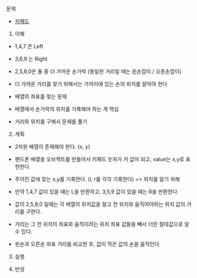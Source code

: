문제
- [키패드](https://programmers.co.kr/learn/courses/30/lessons/67256)

1. 이해
- 1,4,7 은 Left
- 3,6,9 는 Right
- 2,5,8,0은 둘 중 더 가까운 손가락 (동일한 거리일 때는 왼손잡이 / 오른손잡이)

- 더 가까운 거리를 찾기 위해서는 가까이에 있는 손의 위치를 알아야 한다

- 배열의 좌표를 찾는 문제
- 배열에서 손가락의 위치를 기록해야 하는 게 핵심
- 거리와 위치를 구해서 문제를 풀기

2. 계획
- 2차원 배열이 존재해야 한다. (x, y)

- 핸드폰 배열을 오브젝트를 만들어서 키패드 숫자가 키 값이 되고, value는 x,y로 표현한다.
- 주어진 값에 맞는 x,y를 기록한다. (l, r를 각각 기록한다) => 위치를 알기 위해
- 만약 1,4,7 값이 있을 때는 L을 반환하고, 3,5,9 값이 있을 때는 R을 반환한다.
- 값이 2,5,8,0 일때는 각 배열의 위치값을 알고 전 위치와 움직여야하는 위치 값의 거리를 구한다.
- 거리는 그 전 위치의 좌표와 움직이려는 위치 좌표 값들을 빼서 더한 절대값으로 알 수 있다.
- 왼손과 오른손 좌표 거리를 비교한 후, 값이 작은 값의 손을 움직인다.

3. 실행

4. 반성
